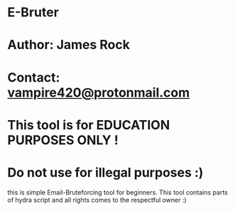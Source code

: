 # E-Bruter
# Author: James Rock
# Contact: vampire420@protonmail.com
# This tool is for EDUCATION PURPOSES ONLY !
# Do not use for illegal purposes :)

this is simple Email-Bruteforcing tool for beginners.
This tool contains parts of hydra script and all rights comes to the respectful owner :)
